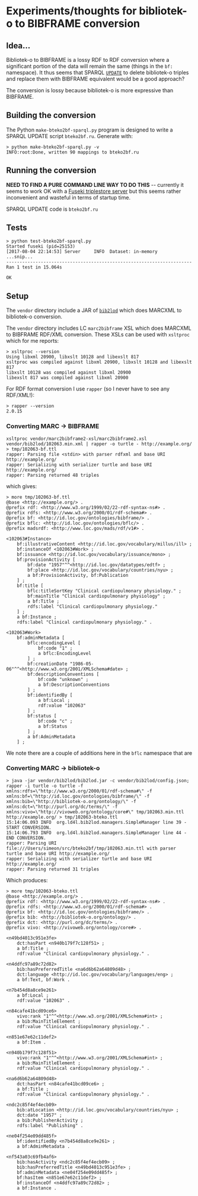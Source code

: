 # Experiments/thoughts for bibliotek-o to BIBFRAME conversion

## Idea...

Bibliotek-o to BIBFRAME is a lossy RDF to RDF conversion where a significant portion of the data will remain the same (things in the `bf:` namespace). It thus seems that SPARQL [`UPDATE`](https://www.w3.org/TR/sparql11-update/#deleteInsert) to delete bibliotek-o triples and replace them with BIBFRAME equivalent would be a good approach?

The conversion is lossy because bibliotek-o is more expressive than BIBFRAME.

## Building the conversion

The Python `make-bteko2bf-sparql.py` program is designed to write a SPARQL UPDATE script `bteko2bf.ru`. Generate with:

```
> python make-bteko2bf-sparql.py -v
INFO:root:Done, written 90 mappings to bteko2bf.ru
```

## Running the conversion

**NEED TO FIND A PURE COMMAND LINE WAY TO DO THIS** -- currently it seems to work OK with a [Fuseki triplestore server](README_fuseki.md) but this seems rather inconvenient and wasteful in terms of startup time.

SPARQL UPDATE code is `bteko2bf.ru`

## Tests

```
> python test-bteko2bf-sparql.py 
Started fuseki (pid=25153)
[2017-08-04 22:14:53] Server     INFO  Dataset: in-memory
...snip...
----------------------------------------------------------------------
Ran 1 test in 15.064s

OK
```

## Setup

The `vendor` directory include a JAR of [`bib2lod`](https://github.com/ld4l-labs/bib2lod) which does MARCXML to bibliotek-o conversion.

The `vendor` directory includes LC `marc2bibframe` XSL which does MARCXML to BIBFRAME RDF/XML conversion. These XSLs can be used with `xsltproc` which for me reports:

```
> xsltproc --version
Using libxml 20900, libxslt 10128 and libexslt 817
xsltproc was compiled against libxml 20900, libxslt 10128 and libexslt 817
libxslt 10128 was compiled against libxml 20900
libexslt 817 was compiled against libxml 20900
```

For RDF format conversion I use `rapper` (so I never have to see any RDF/XML!):

```
> rapper --version
2.0.15
```

### Converting MARC -> BIBFRAME

```
xsltproc vendor/marc2bibframe2-xsl/marc2bibframe2.xsl vendor/bib2lod/102063.min.xml | rapper -o turtle - http://example.org/ > tmp/102063-bf.ttl
rapper: Parsing file <stdin> with parser rdfxml and base URI http://example.org/
rapper: Serializing with serializer turtle and base URI http://example.org/
rapper: Parsing returned 48 triples
```

which gives:

```
> more tmp/102063-bf.ttl 
@base <http://example.org/> .
@prefix rdf: <http://www.w3.org/1999/02/22-rdf-syntax-ns#> .
@prefix rdfs: <http://www.w3.org/2000/01/rdf-schema#> .
@prefix bf: <http://id.loc.gov/ontologies/bibframe/> .
@prefix bflc: <http://id.loc.gov/ontologies/bflc/> .
@prefix madsrdf: <http://www.loc.gov/mads/rdf/v1#> .

<102063#Instance>
    bf:illustrativeContent <http://id.loc.gov/vocabulary/millus/ill> ;
    bf:instanceOf <102063#Work> ;
    bf:issuance <http://id.loc.gov/vocabulary/issuance/mono> ;
    bf:provisionActivity [
        bf:date "1957"^^<http://id.loc.gov/datatypes/edtf> ;
        bf:place <http://id.loc.gov/vocabulary/countries/nyu> ;
        a bf:ProvisionActivity, bf:Publication
    ] ;
    bf:title [
        bflc:titleSortKey "Clinical cardiopulmonary physiology." ;
        bf:mainTitle "Clinical cardiopulmonary physiology" ;
        a bf:Title ;
        rdfs:label "Clinical cardiopulmonary physiology."
    ] ;
    a bf:Instance ;
    rdfs:label "Clinical cardiopulmonary physiology." .

<102063#Work>
    bf:adminMetadata [
        bflc:encodingLevel [
            bf:code "1" ;
            a bflc:EncodingLevel
        ] ;
        bf:creationDate "1986-05-06"^^<http://www.w3.org/2001/XMLSchema#date> ;
        bf:descriptionConventions [
            bf:code "unknown" ;
            a bf:DescriptionConventions
        ] ;
        bf:identifiedBy [
            a bf:Local ;
            rdf:value "102063"
        ] ;
        bf:status [
            bf:code "c" ;
            a bf:Status
        ] ;
        a bf:AdminMetadata
    ] ;
```

We note there are a couple of additions here in the `bflc` namespace that are  

### Converting MARC -> bibliotek-o

```
> java -jar vendor/bib2lod/bib2lod.jar -c vendor/bib2lod/config.json; rapper -i turtle -o turtle -f xmlns:rdfs=\"http://www.w3.org/2000/01/rdf-schema#\" -f xmlns:bf=\"http://id.loc.gov/ontologies/bibframe/\" -f xmlns:bib=\"http://bibliotek-o.org/ontology/\" -f xmlns:dct=\"http://purl.org/dc/terms/\" -f xmlns:vivo=\"http://vivoweb.org/ontology/core#\" tmp/102063.min.ttl http://example.org/ > tmp/102063-bteko.ttl
15:14:06.093 INFO  org.ld4l.bib2lod.managers.SimpleManager line 39 - START CONVERSION.
15:14:06.793 INFO  org.ld4l.bib2lod.managers.SimpleManager line 44 - END CONVERSION.
rapper: Parsing URI file:///Users/simeon/src/bteko2bf/tmp/102063.min.ttl with parser turtle and base URI http://example.org/
rapper: Serializing with serializer turtle and base URI http://example.org/
rapper: Parsing returned 31 triples
```

Which produces:

```
> more tmp/102063-bteko.ttl
@base <http://example.org/> .
@prefix rdf: <http://www.w3.org/1999/02/22-rdf-syntax-ns#> .
@prefix rdfs: <http://www.w3.org/2000/01/rdf-schema#> .
@prefix bf: <http://id.loc.gov/ontologies/bibframe/> .
@prefix bib: <http://bibliotek-o.org/ontology/> .
@prefix dct: <http://purl.org/dc/terms/> .
@prefix vivo: <http://vivoweb.org/ontology/core#> .

<n49bd4013c951e3fe>
    dct:hasPart <n940b179f7c128f51> ;
    a bf:Title ;
    rdf:value "Clinical cardiopulmonary physiology." .

<n4ddfc97a89c72d82>
    bib:hasPreferredTitle <na6d6b62a64809d48> ;
    dct:language <http://id.loc.gov/vocabulary/languages/eng> ;
    a bf:Text, bf:Work .

<n7b454d8a8ce9e261>
    a bf:Local ;
    rdf:value "102063" .

<n84cafe41bcd09ce6>
    vivo:rank "1"^^<http://www.w3.org/2001/XMLSchema#int> ;
    a bib:MainTitleElement ;
    rdf:value "Clinical cardiopulmonary physiology." .

<n851e67e62c11def2>
    a bf:Item .

<n940b179f7c128f51>
    vivo:rank "1"^^<http://www.w3.org/2001/XMLSchema#int> ;
    a bib:MainTitleElement ;
    rdf:value "Clinical cardiopulmonary physiology." .

<na6d6b62a64809d48>
    dct:hasPart <n84cafe41bcd09ce6> ;
    a bf:Title ;
    rdf:value "Clinical cardiopulmonary physiology." .

<ndc2c85f4ef4ecb09>
    bib:atLocation <http://id.loc.gov/vocabulary/countries/nyu> ;
    dct:date "1957" ;
    a bib:PublisherActivity ;
    rdfs:label "Publishing" .

<ne04f254e09dd485f>
    bf:identifiedBy <n7b454d8a8ce9e261> ;
    a bf:AdminMetadata .

<nf543a03c69fb4af6>
    bib:hasActivity <ndc2c85f4ef4ecb09> ;
    bib:hasPreferredTitle <n49bd4013c951e3fe> ;
    bf:adminMetadata <ne04f254e09dd485f> ;
    bf:hasItem <n851e67e62c11def2> ;
    bf:instanceOf <n4ddfc97a89c72d82> ;
    a bf:Instance .

```

